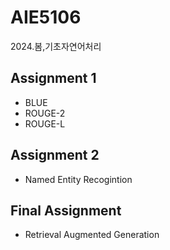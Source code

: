 # AIE5106
2024.봄,기초자연어처리

## Assignment 1  
+ BLUE  
+ ROUGE-2  
+ ROUGE-L  

## Assignment 2  
+ Named Entity Recogintion    

## Final Assignment  
+ Retrieval Augmented Generation  
